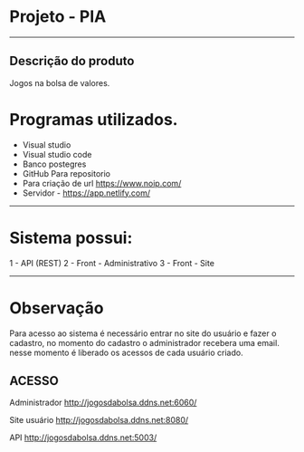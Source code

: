 # Projeto - PIA

------------------------------------------------

## Descrição do produto


Jogos na bolsa de valores.

# Programas utilizados.

- Visual studio 
- Visual studio code
- Banco postegres
- GitHub Para repositorio
- Para criação de url https://www.noip.com/  
- Servidor  - https://app.netlify.com/

----------------------------------------

# Sistema possui:

1 - API (REST)
2 - Front - Administrativo
3 - Front - Site

---------------------------------------

# Observação

Para acesso ao sistema é necessário entrar no site do usuário e fazer o cadastro, no momento do cadastro o administrador recebera uma email.
nesse momento é liberado os acessos de cada usuário criado.

## ACESSO
Administrador
http://jogosdabolsa.ddns.net:6060/

Site usuário
http://jogosdabolsa.ddns.net:8080/

API
http://jogosdabolsa.ddns.net:5003/



